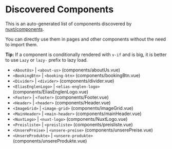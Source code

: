 # Discovered Components

This is an auto-generated list of components discovered by [nuxt/components](https://github.com/nuxt/components).

You can directly use them in pages and other components without the need to import them.

**Tip:** If a component is conditionally rendered with `v-if` and is big, it is better to use `Lazy` or `lazy-` prefix to lazy load.

- `<AboutUs>` | `<about-us>` (components/aboutUs.vue)
- `<BookingBtn>` | `<booking-btn>` (components/bookingBtn.vue)
- `<Divider>` | `<divider>` (components/divider.vue)
- `<EliasEnglenLogo>` | `<elias-englen-logo>` (components/EliasEnglenLogo.vue)
- `<Footer>` | `<footer>` (components/Footer.vue)
- `<Header>` | `<header>` (components/Header.vue)
- `<ImageGrid>` | `<image-grid>` (components/imageGrid.vue)
- `<MainHeader>` | `<main-header>` (components/mainHeader.vue)
- `<NuxtLogo>` | `<nuxt-logo>` (components/NuxtLogo.vue)
- `<Preisliste>` | `<preisliste>` (components/preisliste.vue)
- `<UnserePreise>` | `<unsere-preise>` (components/unserePreise.vue)
- `<UnsereProdukte>` | `<unsere-produkte>` (components/unsereProdukte.vue)
